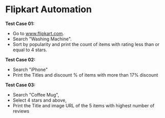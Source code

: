 # Flipkart Automation

**Test Case 01:**
- Go to www.flipkart.com.
- Search "Washing Machine".
- Sort by popularity and print the count of items with rating less than or equal to 4 stars.

**Test Case 02:** 
- Search "iPhone"
- Print the Titles and discount % of items with more than 17% discount

**Test Case 03:** 
- Search "Coffee Mug", 
- Select 4 stars and above,
- Print the Title and image URL of the 5 items with highest number of reviews

